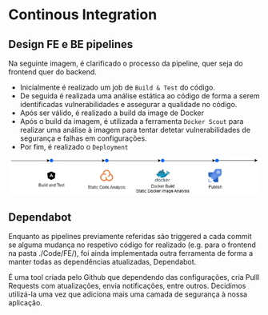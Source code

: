 # Continous Integration

## Design FE e BE pipelines

Na seguinte imagem, é clarificado o processo da pipeline, quer seja do frontend quer do backend.

- Inicialmente é realizado um job de ```Build & Test``` do código.
- De seguida é realizada uma análise estática ao código de forma a serem identificadas vulnerabilidades e assegurar a qualidade no código.
- Após ser válido, é realizado a build da image de Docker
- Após o build da imagem, é utilizada a ferramenta ```Docker Scout``` para realizar uma análise à imagem para tentar detetar vulnerabilidades de segurança e falhas em configurações.
- Por fim, é realizado o ```Deployment```

![alt text](./MarkdownImages/Pipeline/pipeline-flow.drawio.png)

## Dependabot

Enquanto as pipelines previamente referidas são triggered a cada commit se alguma mudança no respetivo código for realizado (e.g. para o frontend na pasta ./Code/FE/), foi ainda implementada outra ferramenta de forma a manter todas as dependências atualizadas, Dependabot.

É uma tool criada pelo Github que dependendo das configurações, cria Pulll Requests com atualizações, envia notificações, entre outros.
Decidimos utilizá-la uma vez que adiciona mais uma camada de segurança à nossa aplicação.